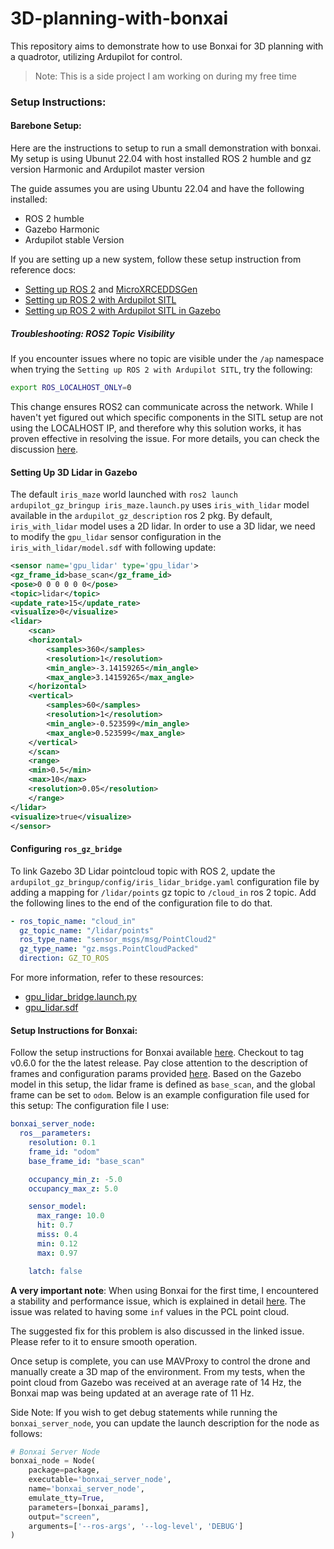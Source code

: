 # 3D-planning-with-bonxai

This repository aims to demonstrate how to use Bonxai for 3D planning with a quadrotor, utilizing Ardupilot for control.
> Note: This is a side project I am working on during my free time

### Setup Instructions:

#### Barebone Setup:
Here are the instructions to setup to run a small demonstration with bonxai.
My setup is using Ubunut 22.04 with host installed ROS 2 humble and gz version Harmonic and Ardupilot master version

The guide assumes you are using Ubuntu 22.04 and have the following installed:
* ROS 2 humble
* Gazebo Harmonic
* Ardupilot stable Version

If you are setting up a new system, follow these setup instruction from reference docs:
* [Setting up ROS 2](https://docs.ros.org/en/humble/Installation.html) and [MicroXRCEDDSGen](https://ardupilot.org/dev/docs/ros2.html)
* [Setting up ROS 2 with Ardupilot SITL](https://ardupilot.org/dev/docs/ros2-sitl.html)
* [Setting up ROS 2 with Ardupilot SITL in Gazebo](https://ardupilot.org/dev/docs/ros2-gazebo.html)

##### Troubleshooting: ROS2 Topic Visibility
If you encounter issues where no topic are visible under the `/ap` namespace when trying the `Setting up ROS 2 with Ardupilot SITL`, try the following:
```bash
export ROS_LOCALHOST_ONLY=0
```
This change ensures ROS2 can communicate across the network.
While I haven't yet figured out which specific components in the SITL setup are not using the LOCALHOST IP, and therefore why this solution works, it has proven effective in resolving the issue.
For more details, you can check the discussion [here](https://discuss.ardupilot.org/t/ros2-with-sitl-not-working/124942/3).


#### Setting Up 3D Lidar in Gazebo
The default `iris_maze` world launched with `ros2 launch ardupilot_gz_bringup iris_maze.launch.py` uses `iris_with_lidar` model available in the `ardupilot_gz_description` ros 2 pkg. By default, `iris_with_lidar` model uses a 2D lidar. In order to use a 3D lidar, we need to modify the `gpu_lidar` sensor configuration in the `iris_with_lidar/model.sdf` with following update:
```xml
<sensor name='gpu_lidar' type='gpu_lidar'>
<gz_frame_id>base_scan</gz_frame_id>
<pose>0 0 0 0 0 0</pose>
<topic>lidar</topic>
<update_rate>15</update_rate>
<visualize>0</visualize>
<lidar>
    <scan>
    <horizontal>
        <samples>360</samples>
        <resolution>1</resolution>
        <min_angle>-3.14159265</min_angle>
        <max_angle>3.14159265</max_angle>
    </horizontal>
    <vertical>
        <samples>60</samples>
        <resolution>1</resolution>
        <min_angle>-0.523599</min_angle>
        <max_angle>0.523599</max_angle>
    </vertical>
    </scan>
    <range>
    <min>0.5</min>
    <max>10</max>
    <resolution>0.05</resolution>
    </range>
</lidar>
<visualize>true</visualize>
</sensor>

```


#### Configuring `ros_gz_bridge`
To link Gazebo 3D Lidar pointcloud topic with ROS 2, update the `ardupilot_gz_bringup/config/iris_lidar_bridge.yaml` configuration file by adding a mapping for `/lidar/points` gz topic to `/cloud_in` ros 2 topic.
Add the following lines to the end of the configuration file to do that.

```yaml
- ros_topic_name: "cloud_in"
  gz_topic_name: "/lidar/points"
  ros_type_name: "sensor_msgs/msg/PointCloud2"
  gz_type_name: "gz.msgs.PointCloudPacked"
  direction: GZ_TO_ROS
```

For more information, refer to these resources:
* [gpu_lidar_bridge.launch.py](https://github.com/gazebosim/ros_gz/blob/humble/ros_gz_sim_demos/launch/gpu_lidar_bridge.launch.py) 
* [gpu_lidar.sdf](https://github.com/gazebosim/ros_gz/blob/humble/ros_gz_point_cloud/examples/gpu_lidar.sdf/)

#### Setup Instructions for Bonxai:
Follow the setup instructions for Bonxai available [here](https://github.com/facontidavide/Bonxai/tree/main/bonxai_ros).
Checkout to tag v0.6.0 for the the latest release.
Pay close attention to the description of frames and configuration params provided [here](https://github.com/facontidavide/Bonxai/tree/main/bonxai_ros#3-ros-2-node-api).
Based on the Gazebo model in this setup, the lidar frame is defined as `base_scan`, and the global frame can be set to `odom`. Below is an example configuration file used for this setup:
The configuration file I use:
```yaml
bonxai_server_node:
  ros__parameters:
    resolution: 0.1
    frame_id: "odom"
    base_frame_id: "base_scan"

    occupancy_min_z: -5.0
    occupancy_max_z: 5.0

    sensor_model:
      max_range: 10.0
      hit: 0.7
      miss: 0.4
      min: 0.12
      max: 0.97

    latch: false
```

**A very important note**:
When using Bonxai for the first time, I encountered a stability and performance issue, which is explained in detail [here](https://github.com/facontidavide/Bonxai/issues/35). The issue was related to having some `inf` values in the PCL point cloud.

The suggested fix for this problem is also discussed in the linked issue. Please refer to it to ensure smooth operation.


Once setup is complete, you can use MAVProxy to control the drone and manually create a 3D map of the environment.
From my tests, when the point cloud from Gazebo was received at an average rate of 14 Hz, the Bonxai map was being updated at an average rate of 11 Hz.

Side Note:
If you wish to get debug statements while running the `bonxai_server_node`, you can update the launch description for the node as follows:
```python
# Bonxai Server Node
bonxai_node = Node(
    package=package,
    executable='bonxai_server_node',
    name='bonxai_server_node',
    emulate_tty=True,
    parameters=[bonxai_params],
    output="screen",
    arguments=['--ros-args', '--log-level', 'DEBUG']
)
```
